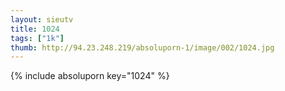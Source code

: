 ```yaml
--- 
layout: sieutv
title: 1024
tags: ["1k"]
thumb: http://94.23.248.219/absoluporn-1/image/002/1024.jpg
---
```

{% include absoluporn key="1024" %} 
